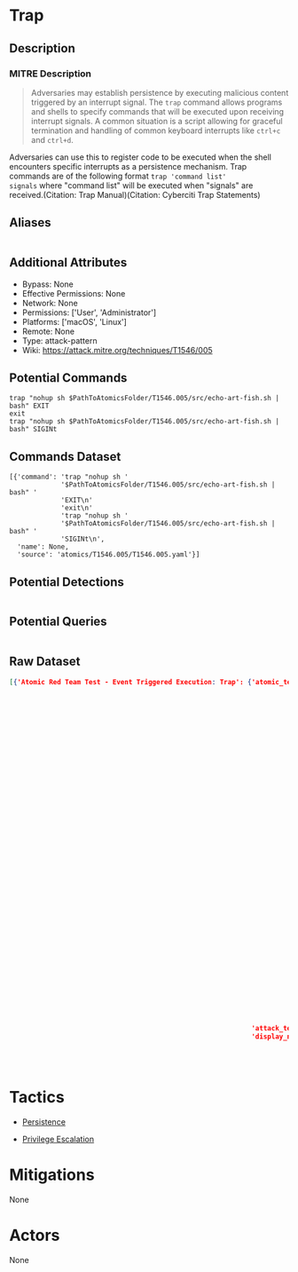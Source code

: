 
# Trap

## Description

### MITRE Description

> Adversaries may establish persistence by executing malicious content triggered by an interrupt signal. The <code>trap</code> command allows programs and shells to specify commands that will be executed upon receiving interrupt signals. A common situation is a script allowing for graceful termination and handling of common keyboard interrupts like <code>ctrl+c</code> and <code>ctrl+d</code>.

Adversaries can use this to register code to be executed when the shell encounters specific interrupts as a persistence mechanism. Trap commands are of the following format <code>trap 'command list' signals</code> where "command list" will be executed when "signals" are received.(Citation: Trap Manual)(Citation: Cyberciti Trap Statements)

## Aliases

```

```

## Additional Attributes

* Bypass: None
* Effective Permissions: None
* Network: None
* Permissions: ['User', 'Administrator']
* Platforms: ['macOS', 'Linux']
* Remote: None
* Type: attack-pattern
* Wiki: https://attack.mitre.org/techniques/T1546/005

## Potential Commands

```
trap "nohup sh $PathToAtomicsFolder/T1546.005/src/echo-art-fish.sh | bash" EXIT
exit
trap "nohup sh $PathToAtomicsFolder/T1546.005/src/echo-art-fish.sh | bash" SIGINt
```

## Commands Dataset

```
[{'command': 'trap "nohup sh '
             '$PathToAtomicsFolder/T1546.005/src/echo-art-fish.sh | bash" '
             'EXIT\n'
             'exit\n'
             'trap "nohup sh '
             '$PathToAtomicsFolder/T1546.005/src/echo-art-fish.sh | bash" '
             'SIGINt\n',
  'name': None,
  'source': 'atomics/T1546.005/T1546.005.yaml'}]
```

## Potential Detections

```json

```

## Potential Queries

```json

```

## Raw Dataset

```json
[{'Atomic Red Team Test - Event Triggered Execution: Trap': {'atomic_tests': [{'auto_generated_guid': 'a74b2e07-5952-4c03-8b56-56274b076b61',
                                                                               'description': 'After '
                                                                                              'exiting '
                                                                                              'the '
                                                                                              'shell, '
                                                                                              'the '
                                                                                              'script '
                                                                                              'will '
                                                                                              'download '
                                                                                              'and '
                                                                                              'execute.\n'
                                                                                              'After '
                                                                                              'sending '
                                                                                              'a '
                                                                                              'keyboard '
                                                                                              'interrupt '
                                                                                              '(CTRL+C) '
                                                                                              'the '
                                                                                              'script '
                                                                                              'will '
                                                                                              'download '
                                                                                              'and '
                                                                                              'execute.\n',
                                                                               'executor': {'command': 'trap '
                                                                                                       '"nohup '
                                                                                                       'sh '
                                                                                                       '$PathToAtomicsFolder/T1546.005/src/echo-art-fish.sh '
                                                                                                       '| '
                                                                                                       'bash" '
                                                                                                       'EXIT\n'
                                                                                                       'exit\n'
                                                                                                       'trap '
                                                                                                       '"nohup '
                                                                                                       'sh '
                                                                                                       '$PathToAtomicsFolder/T1546.005/src/echo-art-fish.sh '
                                                                                                       '| '
                                                                                                       'bash" '
                                                                                                       'SIGINt\n',
                                                                                            'name': 'sh'},
                                                                               'name': 'Trap',
                                                                               'supported_platforms': ['macos',
                                                                                                       'linux']}],
                                                             'attack_technique': 'T1546.005',
                                                             'display_name': 'Event '
                                                                             'Triggered '
                                                                             'Execution: '
                                                                             'Trap'}}]
```

# Tactics


* [Persistence](../tactics/Persistence.md)

* [Privilege Escalation](../tactics/Privilege-Escalation.md)
    

# Mitigations

None

# Actors

None
